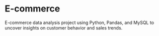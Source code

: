 # E-commerce
E-commerce data analysis project using Python, Pandas, and MySQL to uncover insights on customer behavior and sales trends.

